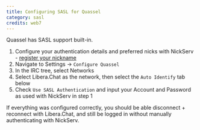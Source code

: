 ```yaml
---
title: Configuring SASL for Quassel
category: sasl
credits: web7
---
```


Quassel has SASL support built-in.

1. Configure your authentication details and preferred nicks with
   NickServ - [register your nickname](/guides/registration)
2. Navigate to Settings -> `Configure Quassel`
3. In the IRC tree, select Networks
4. Select Libera.Chat as the network, then select the `Auto Identify` tab below
5. Check `Use SASL Authentication` and input your Account and Password as
   used with NickServ in step 1

If everything was configured correctly, you should be able
disconnect + reconnect with Libera.Chat, and still be logged in without
manually authenticating with NickServ.
